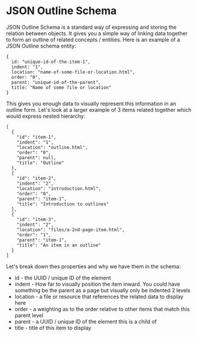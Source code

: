 # JSON Outline Schema

JSON Outline Schema is a standard way of expressing and storing the relation between objects. It gives you a simple way of linking data together to form an outline of related concepts / entities. Here is an example of a JSON Outline schema entity:
```
{
  id: "unique-id-of-the-item-1",
  indent: "1",
  location: "name-of-some-file-or-location.html",
  order: "0",
  parent: "unique-id-of-the-parent",
  title: "Name of some file or location"
}
```
This gives you enough data to visually represent this information in an outline form. Let's look at a larger example of 3 items related together which would express nested hierarchy:
```
[
  {
    "id": "item-1",
    "indent": "1",
    "location": "outline.html",
    "order": "0",
    "parent": null,
    "title": "Outline"
  },
  {
    "id": "item-2",
    "indent": "2",
    "location": "introduction.html",
    "order": "0",
    "parent": "item-1",
    "title": "Introduction to outlines"
  },
  {
    "id": "item-3",
    "indent": "2",
    "location": "files/a-2nd-page-item.html",
    "order": "1",
    "parent": "item-1",
    "title": "An item in an outline"
  }
]
```

Let's break down thes properties and why we have them in the schema:
- id - the UUID / unique ID of the element
- indent - How far to visually position the item inward. You could have something be the parent as a page but visually only be indented 2 levels
- location - a file or resource that references the related data to display here
- order - a weighting as to the order relative to other items that match this parent level
- parent - a UUID / unique ID of the element this is a child of
- title - title of this item to display
